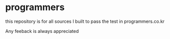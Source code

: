 # programmers

this repository is for all sources I built to pass the test in programmers.co.kr

Any feeback is always appreciated
